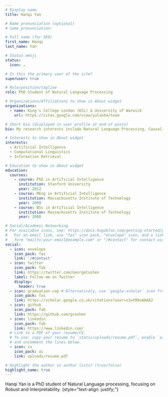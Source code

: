 ```yaml
---
# Display name
title: Hanqi Yan

# Name pronunciation (optional)
# name_pronunciation: 

# Full name (for SEO)
first_name: Hanqi
last_name: Yan

# Status emoji
status:
  icon: ☕️

# Is this the primary user of the site?
superuser: true

# Role/position/tagline
role: PhD Student of Natural Language Processing

# Organizations/Affiliations to show in About widget
organizations:
  - name: King's College London (KCL) & University of Warwick
    url: https://sites.google.com/view/yulanhe/team

# Short bio (displayed in user profile at end of posts)
bio: My research interests include Natural Language Processing, Causality in Machine Learning

# Interests to show in About widget
interests:
  - Artificial Intelligence
  - Computational Linguistics
  - Information Retrieval

# Education to show in About widget
education:
  courses:
    - course: PhD in Artificial Intelligence
      institution: Stanford University
      year: 2012
    - course: MEng in Artificial Intelligence
      institution: Massachusetts Institute of Technology
      year: 2009
    - course: BSc in Artificial Intelligence
      institution: Massachusetts Institute of Technology
      year: 2008

# Social/Academic Networking
# For available icons, see: https://docs.hugoblox.com/getting-started/page-builder/#icons
#   For an email link, use "fas" icon pack, "envelope" icon, and a link in the
#   form "mailto:your-email@example.com" or "/#contact" for contact widget.
social:
  - icon: envelope
    icon_pack: fas
    link: '/#contact'
  - icon: twitter
    icon_pack: fab
    link: https://twitter.com/GeorgeCushen
    label: Follow me on Twitter
    display:
      header: true
  - icon: graduation-cap # Alternatively, use `google-scholar` icon from `ai` icon pack
    icon_pack: fas
    link: https://scholar.google.co.uk/citations?user=sIwtMXoAAAAJ
  - icon: github
    icon_pack: fab
    link: https://github.com/gcushen
  - icon: linkedin
    icon_pack: fab
    link: https://www.linkedin.com/
  # Link to a PDF of your resume/CV.
  # To use: copy your resume to `static/uploads/resume.pdf`, enable `ai` icons in `params.yaml`,
  # and uncomment the lines below.
  - icon: cv
    icon_pack: ai
    link: uploads/resume.pdf

# Highlight the author in author lists? (true/false)
highlight_name: true
---
```


Hanqi Yan is a PhD student of Natural Language processing, focusing on Robust and Interpretability.
{style="text-align: justify;"}
